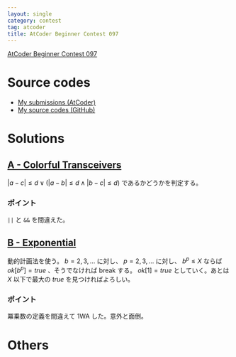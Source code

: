 ```yaml
---
layout: single
category: contest
tag: atcoder
title: AtCoder Beginner Contest 097
---
```


[AtCoder Beginner Contest 097](https://atcoder.jp/contests/abc097)

# Source codes

- [My submissions (AtCoder)](https://atcoder.jp/contests/abc097/submissions?f.User=kazunetakahashi)
- [My source codes (GitHub)](https://github.com/kazunetakahashi/atcoder/tree/master/2018/1104_ABC097)

# Solutions

## [A - Colorful Transceivers](https://atcoder.jp/contests/abc097/tasks/abc097_a)

$\lvert a - c \rvert \leq d \lor (\lvert a - b \rvert \leq d \land \lvert b - c \rvert \leq d)$ であるかどうかを判定する。

### ポイント

`||` と `&&` を間違えた。

## [B - Exponential](https://atcoder.jp/contests/abc097/tasks/abc097_b)

動的計画法を使う。 $b = 2, 3, \dots$ に対し、 $p = 2, 3, \dots$ に対し、 $b ^p \leq X$ ならば $ok[b ^p] = true$ 、そうでなければ break する。 $ok[1] = true$ としていく。あとは $X$ 以下で最大の $true$ を見つければよろしい。

### ポイント

冪乗数の定義を間違えて 1WA した。意外と面倒。

# Others
